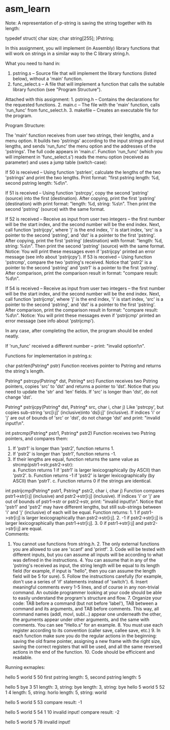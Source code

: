 asm_learn
=========
Note: A representation of p-string is saving the string together with its length:

typedef struct{
         char size;
         char string[255];
}Pstring;



In this assignment, you will implement (in Assembly) library functions that will work on
strings in a similar way to the C library string.h.

What you need to hand in:
  1. pstring.s – Source file that will implement the library functions (listed below),
       without a 'main' function.
  2. func_select.s – A file that will implement a function that calls the suitable library
       function (see "Program Structure").

Attached with this assignment:
    1. pstring.h – Contains the declarations for the requested functions.
    2. main.c – The file with the 'main' function, calls 'run_func' from func_select.h.
    3. makefile – Creates an executable file for the program.                          

Program Structure:

The 'main' function receives from user two strings, their lengths, and a menu option. It
builds two 'pstrings' according to the input strings and input lengths, and sends 'run_func'
the menu option and the addresses of the 'pstrings'. The full code appears in 'main.c'.
Function 'run_func' (which you will implement in 'func_select.s') reads the menu option
(received as parameter) and uses a jump table (switch-case):

If 50 is received – Using function 'pstrlen', calculate the lengths of the two 'pstrings' and
print the two lengths. Print format: "first pstring length: %d, second pstring length: %d\n".

If 51 is received – Using function 'pstrcpy', copy the second 'pstring' (source) into the first
(destination). After copying, print the first 'pstring' (destination) with print format: "length:
%d, string: %s\n".
Then print the second 'pstring' (source) with the same format.

If 52 is received – Receive as input from user two integers – the first number will be the start
index, and the second number will be the end index. Next, call function 'pstrijcpy', where 'j'
is the end index, 'i' is start index, 'src' is a pointer to the second 'pstring', and 'dst' is a
pointer to the first 'pstring'. After copying, print the first 'pstring' (destination) with format:
"length: %d, string: %s\n".
Then print the second 'pstring' (source) with the same format.
Notice: You will print these messages even if 'pstrijcpy' printed an error message (see info
about 'pstrijcpy').
If 53 is received – Using function 'pstrcmp', compare the two 'pstring's received. Notice that
'pstr2' is a pointer to the second 'pstring' and 'pstr1' is a pointer to the first 'pstring'. After
comparison, print the comparison result in format: "compare result: %d\n".

If 54 is received – Receive as input from user two integers – the first number will be the start
index, and the second number will be the end index. Next, call function 'pstrijcmp', where 'j'
is the end index, 'i' is start index, 'src' is a pointer to the second 'pstring', and 'dst' is a
pointer to the first 'pstring'. After comparison, print the comparison result in format:
"compare result: %d\n".
Notice: You will print these messages even if 'pstrijcmp' printed an error message (see info
about 'pstrijcmp').

In any case, after completing the action, the program should be ended neatly.

If 'run_func' received a different number – print: "invalid option!\n".

Functions for implementation in pstring.s:

char pstrlen(Pstring* pstr)
Function receives pointer to Pstring and returns the string's length.

Pstring* pstrcpy(Pstring* dst, Pstring* src)
Function receives two Pstring pointers, copies 'src' to 'dst' and returns a pointer to 'dst'.
Notice that you need to update the 'str' and 'len' fields. If 'src' is longer than 'dst', do not
change 'dst'.

Pstring* pstrijcpy(Pstring* dst, Pstring* src, char i, char j)
Like 'pstrcpy', but copies sub-string 'src[i:j]' (inclusive)into 'ds[i:j]' (inclusive). If indices 'i' or 'j'
are out of bounds of 'src' or 'dst', do not change 'dst' and print: "invalid input!\n".

int pstrcmp(Pstring* pstr1, Pstring* pstr2)
Function receives two Pstring pointers, and compares them:
   1. If 'pstr1' is longer than 'pstr2', function returns 1.
   2. If 'pstr2' is longer than 'pstr1', function returns -1.
   3. If their lengths are equal, function returns the same value as
       strcmp(pstr1->str,pstr2->str):                               
       a. Function returns 1 if 'pstr1' is larger lexicographically (by ASCII) than 'pstr2'.
       b. Function returns -1 if 'pstr2' is larger lexicographically (by ASCII) than 'pstr1'.
       c. Function returns 0 if the strings are identical.                                   

int pstrijcmp(Pstring* pstr1, Pstring* pstr2, char i, char j)
Function compares pstr1->str[i:j] (inclusive) and pstr2->str[i:j] (inclusive). If indices 'i' or 'j'
are out of bounds of pstr1->str or pstr2->str, print: "invalid input!\n".
Notice that 'pstr1' and 'pstr2' may have different lengths, but still sub-strings between 'i' and
'j' (inclusive) of each will be equal. Function returns:
      1. 1 if pstr1->str[i:j] is larger lexicographically than pstr2->str[i:j].
      2. -1 if pstr2->str[i:j] is larger lexicographically than pstr1->str[i:j].
      3. 0 if pstr1->str[i:j] and pstr2->str[i:j] are equal.                    
Comments:
   1. You cannot use functions from string.h.
    2. The only external functions you are allowed to use are 'scanf' and 'printf'.
    3. Code will be tested with different inputs, but you can assume all inputs will be
        according to what was defined in the instructions.
    4. You can assume that in any of the 'pstring's received as input, the string length will
        be equal to its length field (for example, if input is "hello", then you can assume the
        length field will be 5 for sure).
    5. Follow the instructions carefully (for example, don't use a series of 'if' statements
        instead of 'switch').
    6. Insert meaningful comments every 1-5 lines, and of course in any non-trivial
        command. An outside programmer looking at your code should be able to easily
        understand the program's structure and flow.
    7. Organize your code: TAB before a command (but not before 'label'), TAB between a
        command and its arguments, and TAB before comments. This way, all command
        names (addl, movl, subl…) appear one underneath the other, the arguments appear
        under other arguments, and the same with comments. You can see "Hello.s" for an
        example.
    8. You must use each register according to its convention (caller save, callee save, etc.)
    9. In each function make sure you do the regular actions in the beginning: saving the
        old frame pointer, assigning a new frame with the right size, saving the correct
        registers that will be used, and all the same reversed actions in the end of the
        function.
    10. Code should be efficicent and readable.


Running exmaples:

hello
5
world
5
50
first pstring length: 5, second pstring length: 5

hello
5
bye
3
51
length: 3, string: bye
length: 3, string: bye
hello
5
world
5
52
1
4
length: 5, string: horlo
length: 5, string: world

hello
5
world
5
53
compare result: -1

hello
5
world
5
54
1
10
invalid input!
compare result: -2

hello
5
world
5
78
invalid input!

